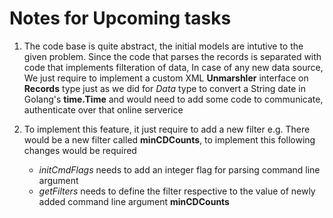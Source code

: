 # Notes for Upcoming tasks
1. The code base is quite abstract, the initial models are intutive to the given problem. Since the code that parses the records is separated with code that implements filteration of data, In case of any new data source, We just require to implement a custom XML **Unmarshler** interface on **Records** type just as we did for *Data* type to convert a String date in Golang's **time.Time** and would need to add some code to communicate, authenticate over that online serverice

2. To implement this feature, it just require to add a new filter
    e.g. There would be a new filter called **minCDCounts**, to implement this following changes would be required
    * *initCmdFlags* needs to add an integer flag for parsing command line argument
    * *getFilters* needs to define the filter respective to the value of newly added command line argument **minCDCounts**